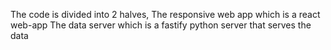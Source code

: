 The code is divided into 2 halves,
The responsive web app which is a react web-app
The data server which is a fastify python server that serves the data